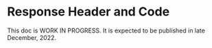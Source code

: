 # Response Header and Code

This doc is WORK IN PROGRESS. It is expected to be published in late December, 2022.
